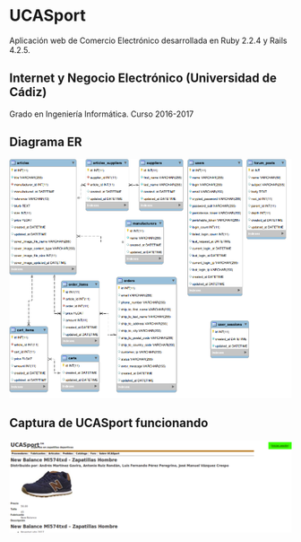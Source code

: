# UCASport
Aplicación web de Comercio Electrónico desarrollada en Ruby 2.2.4 y Rails 4.2.5.

## Internet y Negocio Electrónico (Universidad de Cádiz)
Grado en Ingenierı́a Informática. Curso 2016-2017

## Diagrama ER

![Diagrama ER](https://github.com/toninoes/UCASport/blob/master/app/assets/images/a.png)

## Captura de UCASport funcionando

![Captura de UCASport](https://github.com/toninoes/UCASport/blob/master/app/assets/images/b.png)
